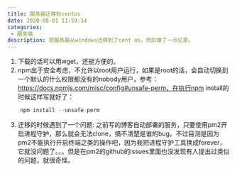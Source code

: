 ```yaml
---
title: 服务器迁移到centos
date: 2020-08-01 11:59:14
categories:
 - 服务端
description: 把服务器从windows迁移到了cent os，然后做了一点记录。
---
```


1. 下载的话可以用wget，还挺方便的。
2. npm出于安全考虑，不允许以root用户运行，如果是root的话，会自动切换到一个默认的什么权限都没有的nobody用户，参考：https://docs.npmjs.com/misc/config#unsafe-perm，在执行npm install的时候这样写就好了：
``` javascript
    npm install --unsafe-perm
```
3. 迁移的时候遇到了一个问题: 之前写的博客自动部署的服务，只要使用pm2开启进程守护，那么就会无法clone，搞不清楚是谁的bug。不过目测是因为pm2不能执行开启终端之类的操作吧，因为我把进程守护工具换成forever，它就没问题了。。。但是在pm2的github的issues里面也没发现有人提出过类似的问题，就很奇怪。